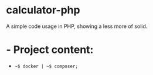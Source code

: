 # calculator-php
A simple code usage in PHP, showing a less more of solid. 
# - Project content: 
- `~$ docker | ~$ composer;`
